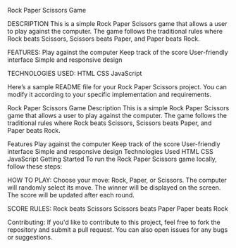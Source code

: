 Rock Paper Scissors Game

DESCRIPTION
This is a simple Rock Paper Scissors game that allows a user to play against the computer. The game follows the traditional rules where Rock beats Scissors, Scissors beats Paper, and Paper beats Rock.

FEATURES:
Play against the computer
Keep track of the score
User-friendly interface
Simple and responsive design

TECHNOLOGIES USED:
HTML
CSS
JavaScript




Here’s a sample README file for your Rock Paper Scissors project. You can modify it according to your specific implementation and requirements.

Rock Paper Scissors Game
Description
This is a simple Rock Paper Scissors game that allows a user to play against the computer. The game follows the traditional rules where Rock beats Scissors, Scissors beats Paper, and Paper beats Rock.

Features
Play against the computer
Keep track of the score
User-friendly interface
Simple and responsive design
Technologies Used
HTML
CSS
JavaScript
Getting Started
To run the Rock Paper Scissors game locally, follow these steps:



HOW TO PLAY:
Choose your move: Rock, Paper, or Scissors.
The computer will randomly select its move.
The winner will be displayed on the screen.
The score will be updated after each round.

SCORE RULES:
Rock beats Scissors
Scissors beats Paper
Paper beats Rock

Contributing:
If you'd like to contribute to this project, feel free to fork the repository and submit a pull request. You can also open issues for any bugs or suggestions.
